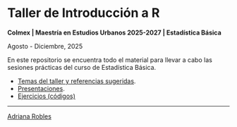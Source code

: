 # Taller de Introducción a R
**Colmex | Maestría en Estudios Urbanos 2025-2027 | Estadística Básica**

Agosto - Diciembre, 2025

En este repositorio se encuentra todo el material para llevar a cabo las sesiones prácticas del curso de Estadística Básica. 

* [Temas del taller y referencias sugeridas](https://demografiando.pro/indice.html).
* [Presentaciones](https://drive.google.com/drive/folders/1kuAmXAi3EpglcutkRVRAkfzVhCbtVYfw?usp=sharing).
* [Ejercicios (códigos)](Códigos)

---

[Adriana Robles](https://sites.google.com/view/adrianarobles/home?authuser=0)

